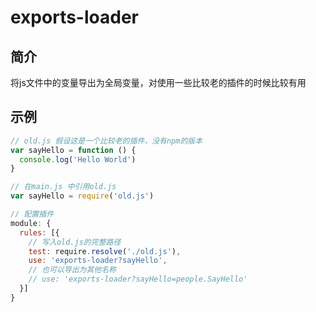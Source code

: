 # exports-loader

## 简介
将js文件中的变量导出为全局变量，对使用一些比较老的插件的时候比较有用

## 示例
```js
// old.js 假设这是一个比较老的插件，没有npm的版本
var sayHello = function () {
  console.log('Hello World')
}

// 在main.js 中引用old.js
var sayHello = require('old.js')

// 配置插件
module: {
  rules: [{
    // 写入old.js的完整路径
    test: require.resolve('./old.js'),
    use: 'exports-loader?sayHello',
    // 也可以导出为其他名称
    // use: 'exports-loader?sayHello=people.SayHello'
  }]
}
```